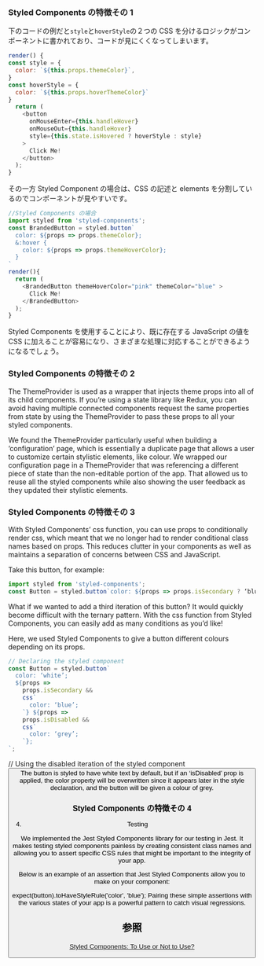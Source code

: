### Styled Components の特徴その 1

下のコードの例だと`style`と`hoverStyle`の２つの CSS を分けるロジックがコンポーネントに書かれており、コードが見にくくなってしまいます。

```javascript
render() {
const style = {
  color: `${this.props.themeColor}`,
}
const hoverStyle = {
  color: `${this.props.hoverThemeColor}`
}
  return (
    <button
      onMouseEnter={this.handleHover}
      onMouseOut={this.handleHover}
      style={this.state.isHovered ? hoverStyle : style}
    >
      Click Me!
    </button>
  );
}
```

その一方 Styled Component の場合は、CSS の記述と elements を分割しているのでコンポーネントが見やすいです。

```javascript
//Styled Components の場合
import styled from 'styled-components';
const BrandedButton = styled.button`
  color: ${props => props.themeColor};
  &:hover {
    color: ${props => props.themeHoverColor};
  }
`
render(){
  return (
    <BrandedButton themeHoverColor="pink" themeColor="blue" >
      Click Me!
    </BrandedButton>
  );
}
```

Styled Components を使用することにより、既に存在する JavaScript の値を CSS に加えることが容易になり、さまざまな処理に対応することができるようになるでしょう。

### Styled Components の特徴その 2

The ThemeProvider is used as a wrapper that injects theme props into all of its child components. If you’re using a state library like Redux, you can avoid having multiple connected components request the same properties from state by using the ThemeProvider to pass these props to all your styled components.

We found the ThemeProvider particularly useful when building a ‘configuration’ page, which is essentially a duplicate page that allows a user to customize certain stylistic elements, like colour. We wrapped our configuration page in a ThemeProvider that was referencing a different piece of state than the non-editable portion of the app. That allowed us to reuse all the styled components while also showing the user feedback as they updated their stylistic elements.

### Styled Components の特徴その 3

With Styled Components’ css function, you can use props to conditionally render css, which meant that we no longer had to render conditional class names based on props. This reduces clutter in your components as well as maintains a separation of concerns between CSS and JavaScript.

Take this button, for example:

```javascript
import styled from 'styled-components';
const Button = styled.button`color: ${props => props.isSecondary ? ‘blue’ : ‘white’};`
```

What if we wanted to add a third iteration of this button? It would quickly become difficult with the ternary pattern. With the css function from Styled Components, you can easily add as many conditions as you’d like!

Here, we used Styled Components to give a button different colours depending on its props.

```javascript
// Declaring the styled component
const Button = styled.button`
  color: ‘white’;
  ${props =>
    props.isSecondary &&
    css`
      color: ‘blue’;
    `} ${props =>
    props.isDisabled &&
    css`
      color: ‘grey’;
    `};
`;
```

// Using the disabled iteration of the styled component
<Button isDisabled />
The button is styled to have white text by default, but if an ‘isDisabled’ prop is applied, the color property will be overwritten since it appears later in the style declaration, and the button will be given a colour of grey.

### Styled Components の特徴その 4

4. Testing

We implemented the Jest Styled Components library for our testing in Jest. It makes testing styled components painless by creating consistent class names and allowing you to assert specific CSS rules that might be important to the integrity of your app.

Below is an example of an assertion that Jest Styled Components allow you to make on your component:

expect(button).toHaveStyleRule('color', 'blue');
Pairing these simple assertions with the various states of your app is a powerful pattern to catch visual regressions.

## 参照

[Styled Components: To Use or Not to Use?](https://medium.com/building-crowdriff/styled-components-to-use-or-not-to-use-a6bb4a7ffc21)
